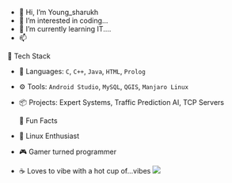 - 👋 Hi, I’m Young_sharukh
- 👀 I’m interested in coding...
- 🌱 I’m currently learning IT....
- 📫
  
🔧 Tech Stack
- 💾 Languages: `C`, `C++`, `Java`, `HTML`, `Prolog`
- ⚙️ Tools: `Android Studio`, `MySQL`, `QGIS`, `Manjaro Linux`
- 📦 Projects: Expert Systems, Traffic Prediction AI, TCP Servers
  
  🧠 Fun Facts
- 🐧 Linux Enthusiast
- 🎮 Gamer turned programmer
- ☕ Loves to vibe with a hot cup of...vibes
  ![](https://img.shields.io/badge/C%2B%2B-Intermediate-blue)
<!---
Youngsharukh47/Youngsharukh47 is a ✨ special ✨ repository because its `README.md` (this file) appears on your GitHub profile.
You can click the Preview link to take a look at your changes.
--->
